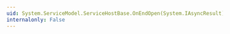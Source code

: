 ```yaml
---
uid: System.ServiceModel.ServiceHostBase.OnEndOpen(System.IAsyncResult)
internalonly: False
---
```

